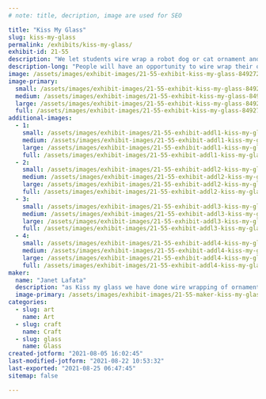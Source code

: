 ```yaml
---
# note: title, decription, image are used for SEO

title: "Kiss My Glass"
slug: kiss-my-glass
permalink: /exhibits/kiss-my-glass/
exhibit-id: 21-55
description: "We let students wire wrap a robot dog or cat ornament and they take it home with them.  "
description-long: "People will have an opportunity to wire wrap their own robot dog or cat.  in previous years wee have done boy robots, girl robots, and trees.  This year we have a cute variety of dogs and cats to choose from."
image: /assets/images/exhibit-images/21-55-exhibit-kiss-my-glass-84927250-cb8c-41ea-91bd-69148d424272-large.jpeg
image-primary: 
  small: /assets/images/exhibit-images/21-55-exhibit-kiss-my-glass-84927250-cb8c-41ea-91bd-69148d424272-small.jpeg
  medium: /assets/images/exhibit-images/21-55-exhibit-kiss-my-glass-84927250-cb8c-41ea-91bd-69148d424272-medium.jpeg
  large: /assets/images/exhibit-images/21-55-exhibit-kiss-my-glass-84927250-cb8c-41ea-91bd-69148d424272-large.jpeg
  full: /assets/images/exhibit-images/21-55-exhibit-kiss-my-glass-84927250-cb8c-41ea-91bd-69148d424272-full.jpeg
additional-images: 
  - 1:
    small: /assets/images/exhibit-images/21-55-exhibit-addl1-kiss-my-glass-43bdf526-f5b4-43b7-a1bc-b44516641326-small.jpeg
    medium: /assets/images/exhibit-images/21-55-exhibit-addl1-kiss-my-glass-43bdf526-f5b4-43b7-a1bc-b44516641326-medium.jpeg
    large: /assets/images/exhibit-images/21-55-exhibit-addl1-kiss-my-glass-43bdf526-f5b4-43b7-a1bc-b44516641326-large.jpeg
    full: /assets/images/exhibit-images/21-55-exhibit-addl1-kiss-my-glass-43bdf526-f5b4-43b7-a1bc-b44516641326-full.jpeg
  - 2:
    small: /assets/images/exhibit-images/21-55-exhibit-addl2-kiss-my-glass-728f6037-d5fd-4e41-bbcb-a38b95b9fc01-small.jpeg
    medium: /assets/images/exhibit-images/21-55-exhibit-addl2-kiss-my-glass-728f6037-d5fd-4e41-bbcb-a38b95b9fc01-medium.jpeg
    large: /assets/images/exhibit-images/21-55-exhibit-addl2-kiss-my-glass-728f6037-d5fd-4e41-bbcb-a38b95b9fc01-large.jpeg
    full: /assets/images/exhibit-images/21-55-exhibit-addl2-kiss-my-glass-728f6037-d5fd-4e41-bbcb-a38b95b9fc01-full.jpeg
  - 3:
    small: /assets/images/exhibit-images/21-55-exhibit-addl3-kiss-my-glass-df639d2c-f522-4ea3-a52f-32390d7a713d-small.jpeg
    medium: /assets/images/exhibit-images/21-55-exhibit-addl3-kiss-my-glass-df639d2c-f522-4ea3-a52f-32390d7a713d-medium.jpeg
    large: /assets/images/exhibit-images/21-55-exhibit-addl3-kiss-my-glass-df639d2c-f522-4ea3-a52f-32390d7a713d-large.jpeg
    full: /assets/images/exhibit-images/21-55-exhibit-addl3-kiss-my-glass-df639d2c-f522-4ea3-a52f-32390d7a713d-full.jpeg
  - 4:
    small: /assets/images/exhibit-images/21-55-exhibit-addl4-kiss-my-glass-f02715e8-364f-44fc-a493-bade84473111-small.jpeg
    medium: /assets/images/exhibit-images/21-55-exhibit-addl4-kiss-my-glass-f02715e8-364f-44fc-a493-bade84473111-medium.jpeg
    large: /assets/images/exhibit-images/21-55-exhibit-addl4-kiss-my-glass-f02715e8-364f-44fc-a493-bade84473111-large.jpeg
    full: /assets/images/exhibit-images/21-55-exhibit-addl4-kiss-my-glass-f02715e8-364f-44fc-a493-bade84473111-full.jpeg
maker: 
  name: "Janet Lafata"
  description: "as Kiss my glass we have done wire wrapping of ornaments forthe last four makers fairs.  We also sell fused glass items."
  image-primary: /assets/images/exhibit-images/21-55-maker-kiss-my-glass-card-medium.jpg
categories: 
  - slug: art
    name: Art
  - slug: craft
    name: Craft
  - slug: glass
    name: Glass
created-jotform: "2021-08-05 16:02:45"
last-modified-jotform: "2021-08-22 10:53:32"
last-exported: "2021-08-25 06:47:45"
sitemap: false

---
```

